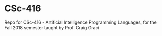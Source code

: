 # CSc-416
Repo for CSc-416 - Artificial Intelligence Programming Languages, for the Fall 2018 semester taught by Prof. Craig Graci
